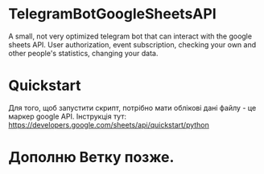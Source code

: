 # TelegramBotGoogleSheetsAPI
A small, not very optimized telegram bot that can interact with the google sheets API. User authorization, event subscription, checking your own and other people's statistics, changing your data.
# Quickstart
Для того, щоб запустити скрипт, потрібно мати облікові дані файлу - це маркер google API. Інструкція тут:
https://developers.google.com/sheets/api/quickstart/python
# Дополню Ветку позже.

